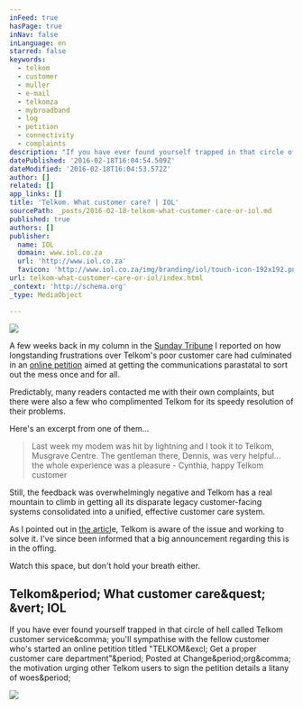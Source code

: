 ```yaml
---
inFeed: true
hasPage: true
inNav: false
inLanguage: en
starred: false
keywords:
  - telkom
  - customer
  - muller
  - e-mail
  - telkomza
  - mybroadband
  - log
  - petition
  - connectivity
  - complaints
description: "If you have ever found yourself trapped in that circle of hell called Telkom customer service, you'll sympathise with the fellow customer who's started an online petition titled \"TELKOM! Get a proper customer care department\". Posted at Change.org, the motivation urging other Telkom users to sign the petition details a litany of woes."
datePublished: '2016-02-18T16:04:54.509Z'
dateModified: '2016-02-18T16:04:53.572Z'
author: []
related: []
app_links: []
title: 'Telkom. What customer care? | IOL'
sourcePath: _posts/2016-02-18-telkom-what-customer-care-or-iol.md
published: true
authors: []
publisher:
  name: IOL
  domain: www.iol.co.za
  url: 'http://www.iol.co.za'
  favicon: 'http://www.iol.co.za/img/branding/iol/touch-icon-192x192.png'
url: telkom-what-customer-care-or-iol/index.html
_context: 'http://schema.org'
_type: MediaObject

---
```

![](https://the-grid-user-content.s3-us-west-2.amazonaws.com/acdb890e-f58f-478b-90ad-dc3450302bef.png)

A few weeks back in my column in the [Sunday Tribune][0] I reported on how longstanding frustrations over Telkom's poor customer care had culminated in an [online petition][1] aimed at getting the communications parastatal to sort out the mess once and for all.

Predictably, many readers contacted me with their own complaints, but there were also a few who complimented Telkom for its speedy resolution of their problems.

Here's an excerpt from one of them...

> Last week my modem was hit by lightning and I took it to Telkom, Musgrave Centre. The gentleman there, Dennis, was very helpful... the whole experience was a pleasure - Cynthia, happy Telkom customer

Still, the feedback was overwhelmingly negative and Telkom has a real mountain to climb in getting all its disparate legacy customer-facing systems consolidated into a unified, effective customer care system.

As I pointed out in [the articl][0]e, Telkom is aware of the issue and working to solve it. I've since been informed that a big announcement regarding this is in the offing.

Watch this space, but don't hold your breath either.

<article style=""><h1>Telkom&amp;period; What customer care&amp;quest; &amp;vert; IOL</h1><p>If you have ever found yourself trapped in that circle of hell called Telkom customer service&amp;comma; you'll sympathise with the fellow customer who's started an online petition titled "TELKOM&amp;excl; Get a proper customer care department"&amp;period; Posted at Change&amp;period;org&amp;comma; the motivation urging other Telkom users to sign the petition details a litany of woes&amp;period;</p><img src="http://classic.iol.co.za/polopoly_fs/phone-656263-1280-1.1981269!/image/576519956.jpg_gen/derivatives/box_730/576519956.jpg" /></article>



[0]: http://www.iol.co.za/scitech/technology/telecoms/telkom-what-customer-care-1981270
[1]: https://www.change.org/p/ceo-of-telkom-telkom-get-a-proper-customer-care-department